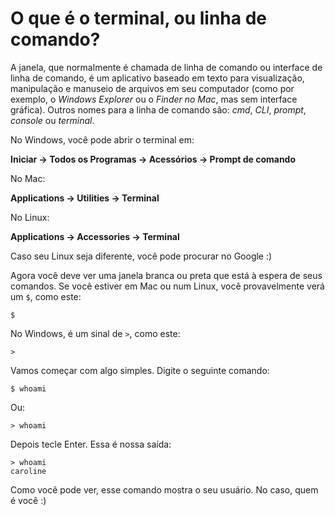 # O que é o terminal, ou linha de comando?

A janela, que normalmente é chamada de linha de comando ou interface de linha de comando, é um aplicativo baseado em texto para visualização, manipulação e manuseio de arquivos em seu computador \(como por exemplo, o *Windows Explorer* ou o *Finder no Mac*, mas sem interface gráfica\). Outros nomes para a linha de comando são: _cmd_, _CLI_, _prompt_, _console_ ou _terminal_.

No Windows, você pode abrir o terminal em:

**Iniciar → Todos os Programas → Acessórios → Prompt de comando**

No Mac:

**Applications → Utilities → Terminal**

No Linux:

**Applications → Accessories → Terminal**

Caso seu Linux seja diferente, você pode procurar no Google :\)

Agora você deve ver uma janela branca ou preta que está à espera de seus comandos.
Se você estiver em Mac ou num Linux, você provavelmente verá um `$`, como este:

```
$
```

No Windows, é um sinal de `>`, como este:

```
>
```

Vamos começar com algo simples. Digite o seguinte comando:

```
$ whoami
```

Ou:

```
> whoami
```

Depois tecle Enter. Essa é nossa saída:

```
> whoami
caroline
```

Como você pode ver, esse comando mostra o seu usuário. No caso, quem é você :)


